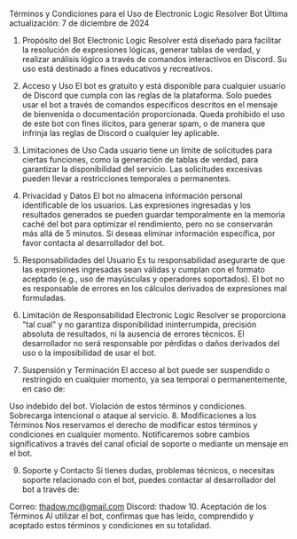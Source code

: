 Términos y Condiciones para el Uso de Electronic Logic Resolver Bot
Última actualización: 7 de diciembre de 2024

1. Propósito del Bot
Electronic Logic Resolver está diseñado para facilitar la resolución de expresiones lógicas, generar tablas de verdad, y realizar análisis lógico a través de comandos interactivos en Discord. Su uso está destinado a fines educativos y recreativos.

2. Acceso y Uso
El bot es gratuito y está disponible para cualquier usuario de Discord que cumpla con las reglas de la plataforma.
Solo puedes usar el bot a través de comandos específicos descritos en el mensaje de bienvenida o documentación proporcionada.
Queda prohibido el uso de este bot con fines ilícitos, para generar spam, o de manera que infrinja las reglas de Discord o cualquier ley aplicable.
3. Limitaciones de Uso
Cada usuario tiene un límite de solicitudes para ciertas funciones, como la generación de tablas de verdad, para garantizar la disponibilidad del servicio. Las solicitudes excesivas pueden llevar a restricciones temporales o permanentes.
4. Privacidad y Datos
El bot no almacena información personal identificable de los usuarios.
Las expresiones ingresadas y los resultados generados se pueden guardar temporalmente en la memoria caché del bot para optimizar el rendimiento, pero no se conservarán más allá de 5 minutos.
Si deseas eliminar información específica, por favor contacta al desarrollador del bot.
5. Responsabilidades del Usuario
Es tu responsabilidad asegurarte de que las expresiones ingresadas sean válidas y cumplan con el formato aceptado (e.g., uso de mayúsculas y operadores soportados).
El bot no es responsable de errores en los cálculos derivados de expresiones mal formuladas.
6. Limitación de Responsabilidad
Electronic Logic Resolver se proporciona "tal cual" y no garantiza disponibilidad ininterrumpida, precisión absoluta de resultados, ni la ausencia de errores técnicos.
El desarrollador no será responsable por pérdidas o daños derivados del uso o la imposibilidad de usar el bot.
7. Suspensión y Terminación
El acceso al bot puede ser suspendido o restringido en cualquier momento, ya sea temporal o permanentemente, en caso de:

Uso indebido del bot.
Violación de estos términos y condiciones.
Sobrecarga intencional o ataque al servicio.
8. Modificaciones a los Términos
Nos reservamos el derecho de modificar estos términos y condiciones en cualquier momento. Notificaremos sobre cambios significativos a través del canal oficial de soporte o mediante un mensaje en el bot.

9. Soporte y Contacto
Si tienes dudas, problemas técnicos, o necesitas soporte relacionado con el bot, puedes contactar al desarrollador del bot a través de:

Correo: thadow.mc@gmail.com
Discord: thadow
10. Aceptación de los Términos
Al utilizar el bot, confirmas que has leído, comprendido y aceptado estos términos y condiciones en su totalidad.

